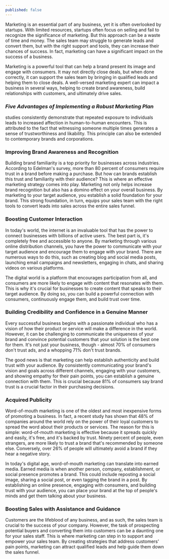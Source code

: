 ```yaml
---
published: false
---
```


Marketing is an essential part of any business, yet it is often overlooked by startups. With limited resources, startups often focus on selling and fail to recognize the significance of marketing. But this approach can be a waste of time and money. The sales team may struggle to generate leads and convert them, but with the right support and tools, they can increase their chances of success. In fact, marketing can have a significant impact on the success of a business.

Marketing is a powerful tool that can help a brand present its image and engage with consumers. It may not directly close deals, but when done correctly, it can support the sales team by bringing in qualified leads and helping them to close deals. A well-versed marketing expert can impact a business in several ways, helping to create brand awareness, build relationships with customers, and ultimately drive sales.

### _Five Advantages of Implementing a Robust Marketing Plan_
studies consistently demonstrate that repeated exposure to individuals leads to increased affection in human-to-human encounters. This is attributed to the fact that witnessing someone multiple times generates a sense of trustworthiness and likability. This principle can also be extended to contemporary brands and corporations.

### Improving Brand Awareness and Recognition
Building brand familiarity is a top priority for businesses across industries. According to Edelman's survey, more than 80 percent of consumers require trust in a brand before making a purchase. But how can brands establish this trust and familiarity with their audience? This is where an effective marketing strategy comes into play.
Marketing not only helps increase brand recognition but also has a domino effect on your overall business. By marketing to your target audience, you establish a solid foundation for your brand. This strong foundation, in turn, equips your sales team with the right tools to convert leads into sales across the entire sales funnel.

### Boosting Customer Interaction
In today's world, the internet is an invaluable tool that has the power to connect businesses with billions of active users. The best part is, it's completely free and accessible to anyone. By marketing through various online distribution channels, you have the power to communicate with your target audience and encourage them to engage with your brand. There are numerous ways to do this, such as creating blog and social media posts, launching email campaigns and newsletters, engaging in chats, and sharing videos on various platforms.

The digital world is a platform that encourages participation from all, and consumers are more likely to engage with content that resonates with them. This is why it's crucial for businesses to create content that speaks to their target audience. By doing so, you can build a powerful connection with consumers, continuously engage them, and build trust over time.

### Building Credibility and Confidence in a Genuine Manner
Every successful business begins with a passionate individual who has a vision of how their product or service will make a difference in the world. However, it can be challenging to communicate the uniqueness of your brand and convince potential customers that your solution is the best one for them. It's not just your business, though - almost 70% of consumers don't trust ads, and a whopping 71% don't trust brands.

The good news is that marketing can help establish authenticity and build trust with your audience. By consistently communicating your brand's vision and goals across different channels, engaging with your customers, and showing empathy for their pain points, you can establish a genuine connection with them. This is crucial because 81% of consumers say brand trust is a crucial factor in their purchasing decisions.

### Acquired Publicity
Word-of-mouth marketing is one of the oldest and most inexpensive forms of promoting a business. In fact, a recent study has shown that 48% of companies around the world rely on the power of their loyal customers to spread the word about their products or services. The reason for this is simple: word-of-mouth marketing is effective because it spreads quickly and easily, it's free, and it's backed by trust. Ninety percent of people, even strangers, are more likely to trust a brand that's recommended by someone else. Conversely, over 26% of people will ultimately avoid a brand if they hear a negative story.

In today's digital age, word-of-mouth marketing can translate into earned media. Earned media is when another person, company, establishment, or social presence promotes a brand. This could include reposting a social image, sharing a social post, or even tagging the brand in a post. By establishing an online presence, engaging with consumers, and building trust with your audience, you can place your brand at the top of people's minds and get them talking about your business.

### Boosting Sales with Assistance and Guidance
Customers are the lifeblood of any business, and as such, the sales team is crucial to the success of your company. However, the task of prospecting potential buyers and converting them into customers can be a daunting one for your sales staff. This is where marketing can step in to support and empower your sales team. By creating strategies that address customers' pain points, marketing can attract qualified leads and help guide them down the sales funnel.
